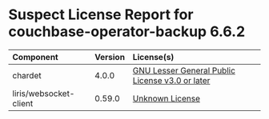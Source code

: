 
Suspect License Report for couchbase-operator-backup 6.6.2
==========================================================

|Component|Version|License(s)|
| :--- | :--- | :--- |
|chardet|4.0.0|[GNU Lesser General Public License v3.0 or later](../../license-data/bf913382-7596-42ad-8385-2f49fa655362.txt)|
|liris/websocket-client|0.59.0|[Unknown License](../../license-data/00000000-0010-0000-0000-000000000000.txt)|
